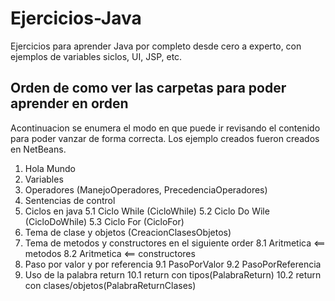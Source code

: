 # Ejercicios-Java
Ejercicios para aprender Java por completo desde cero a experto, con ejemplos de variables siclos, UI, JSP, etc.

## Orden de como ver las carpetas para poder aprender en orden
Acontinuacion se enumera el modo en que puede ir revisando el contenido para poder vanzar de forma correcta.
Los ejemplo creados fueron creados en NetBeans.

1. Hola Mundo
2. Variables
3. Operadores (ManejoOperadores, PrecedenciaOperadores)
4. Sentencias de control
5. Ciclos en java
	5.1 Ciclo While (CicloWhile)
	5.2 Ciclo Do Wile (CicloDoWhile)
	5.3 Ciclo For (CicloFor)
6. Tema de clase y objetos (CreacionClasesObjetos)
8. Tema de metodos y constructores en el siguiente order
	8.1 Aritmetica <== metodos
	8.2 Aritmetica <== constructores
9. Paso por valor y por referencia
	9.1 PasoPorValor
	9.2 PasoPorReferencia
10. Uso de la palabra return
	10.1 return con tipos(PalabraReturn)
	10.2 return con clases/objetos(PalabraReturnClases)
